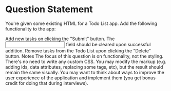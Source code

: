 # Question Statement

You're given some existing HTML for a Todo List app. Add the following functionality to the app:

Add new tasks on clicking the "Submit" button.
The <input> field should be cleared upon successful addition.
Remove tasks from the Todo List upon clicking the "Delete" button.
Notes
The focus of this question is on functionality, not the styling. There's no need to write any custom CSS.
You may modify the markup (e.g. adding ids, data attributes, replacing some tags, etc), but the result should remain the same visually.
You may want to think about ways to improve the user experience of the application and implement them (you get bonus credit for doing that during interviews).
